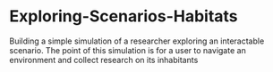 # Exploring-Scenarios-Habitats
Building a simple simulation of a researcher exploring an interactable scenario. The point of this simulation is for a user to navigate an environment and collect research on its inhabitants

